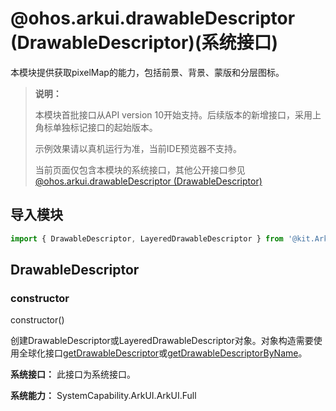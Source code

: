 # @ohos.arkui.drawableDescriptor (DrawableDescriptor)(系统接口)

本模块提供获取pixelMap的能力，包括前景、背景、蒙版和分层图标。

> **说明：**
>
> 本模块首批接口从API version 10开始支持。后续版本的新增接口，采用上角标单独标记接口的起始版本。
>
> 示例效果请以真机运行为准，当前IDE预览器不支持。
>
> 当前页面仅包含本模块的系统接口，其他公开接口参见[@ohos.arkui.drawableDescriptor (DrawableDescriptor)](js-apis-arkui-drawableDescriptor.md)

## 导入模块

```ts
import { DrawableDescriptor, LayeredDrawableDescriptor } from '@kit.ArkUI';
```

## DrawableDescriptor

### constructor

constructor()

创建DrawableDescriptor或LayeredDrawableDescriptor对象。对象构造需要使用全球化接口[getDrawableDescriptor](../apis-localization-kit/js-apis-resource-manager.md#getdrawabledescriptor)或[getDrawableDescriptorByName](../apis-localization-kit/js-apis-resource-manager.md#getdrawabledescriptorbyname)。

**系统接口：** 此接口为系统接口。

**系统能力：** SystemCapability.ArkUI.ArkUI.Full


